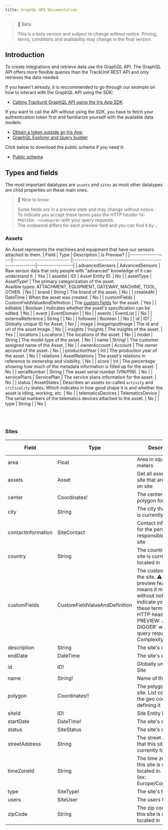 ```yaml
---
title: GraphQL API Documentation
---
```


> 🚧 Beta
> 
> This is a beta version and subject to change without notice. Pricing, terms, conditions and availability may change in the final version.

## Introduction
To create integrations and retrieve data use the GraphQL API. The GraphQL API offers more flexible queries than the TrackUnit REST API and only retrieves the data needed.

If you haven't already, it is reccommended to go through our example on how to interact with the GraphQL API using the SDK: 
- [Calling Trackunit GraphQL API using the Iris App SDK](https://developers.trackunit.com/docs/graphql-api)

If you want to call the API without using the SDK, you have to fetch your authentication token first and familiarize yourself with the available data models:
- [Obtain a token outside an Iris App](https://developers.trackunit.com/reference/access-token)
- [GraphQL Explorer and Query builder](./graphql-explorer)

Click below to download the public schema if you need it:
- [Public schema](https://apps.iris.trackunit.com/graphql-public-viewer/schema.gql)


## Types and fields
The most important datatypes are `assets` and `sites` as most other datatypes are child properties on these main ones.
> 📘 Nice to know
>
> Some fields are in a preview state and may change without notice.<br>
> To indicate you accept these terms pass the HTTP header `TU-PREVIEW: <codeword>` with your query requests.<br>
> The codeword differs for each preview field and you can find it by ..

### Assets
An Asset represents the machines and equipment that have our sensors attached to them.
| Field             | Type                        | Description                                               | Is Preview? |
|-------------------|-----------------------------|-----------------------------------------------------------|------------------|
| advancedSensors   | AdvancedSensors             | Raw sensor data that only people with "advanced" knowledge of it can understand it.                     | Yes              |
| assetId           | ID!                         | Asset Entity ID.                                          | No               |
| assetType         | AssetType!                  | The primary categorization of the asset.<br>Availble types: ATTACHMENT, EQUIPMENT, GATEWAY, MACHINE, TOOL, OTHER.             | No               |
| brand             | String                      | The brand of the asset.                                   | No               |
| createdAt         | DateTime                    | When the asset was created.                               | No               |
| customFields      | CustomFieldValueAndDefinition | The [custom fields](https://developers.trackunit.com/docs/save-data-from-your-app) for the asset.                        | Yes              |
| editable          | Boolean                     | Indicates whether the asset's specification can be edited.      | No               |
| event             | EventDomain                 |                                              | No               |
| events            | EventList                   |                                               | No               |
| externalReference | String                      |                      | No               |
| followed          | Boolean                     |                          | No               |
| id                | ID!                         | Globally unique ID for Asset.                             | No               |
| image             | imageInputImage             | The id and url of the asset image.                        | No               |
| insights          | Insights                    | The insights of the asset.                                | Yes              |
| locations         | Locations                   | The locations of the asset.                               | No               |
| model             | String                      | The model type of the asset.                              | No               |
| name              | String!                     | The customer assigned name of the Asset.                  | No               |
| ownerAccount      | Account                     | The owner account of the asset.                           | No               |
| productionYear    | Int                         | The production year of the asset.                         | No               |
| relations         | AssetRelations              | The asset's relations in reference to ownership and visibility. | No        |
| score             | Int                         | The percentage showing how much of the metadata information is filled up for the asset. | No |
| serialNumber      | String                      | The asset serial number (VIN/PIN).                        | No               |
| servicePlans      | ServicePlan               | The service plans information for the asset.              | No               |
| status            | AssetStates                 | Describes an assets so-called `activity` and `criticality` states. Which indicates in how good shape it is and whether the asset is idling, working, etc.                       | No               |
| telematicsDevices | TelematicsDevice         | The serial numbers of the telematics devices attached to the asset.         | No               |
| type              | String                      |                  | No               |

<br><br>

### Sites
| Field              | Type                                      | Description                                                                                               | Is Preview? |
| ------------------ | ----------------------------------------- | --------------------------------------------------------------------------------------------------------- | ----------- |
| area               | Float                                     | Area in square meters                                                                                     |             |
| assets             | Asset                                   | Get all assets for this site that are currently on site                                                   |             |
| center             | Coordinates!                              | The center of the polygon for the site                                                                    |             |
| city               | String                                    | The city that this site is currently located in                                                           |             |
| contactInformation | SiteContact                               | Contact information for the person responsible for this site                                              |             |
| country            | String                                    | The country that this site is currently located in                                                        |             |
| customFields       | CustomFieldValueAndDefinition           | The custom fields for the site. ⚠️ This is a preview feature. This means it may change without notice. To indicate you accept these terms pass the HTTP header 'TU-PREVIEW: JUNGLE-DIGGER' with your query requests. ⚙️ Complexity cost: 1 | Yes         |
| description        | String                                    | The site's description                                                                                    |             |
| endDate            | DateTime                                  | The site's end date                                                                                       |             |
| id                 | ID!                                       | Globally unique ID for Site                                                                               |             |
| name               | String!                                   | Name of the site                                                                                          |             |
| polygon            | Coordinates!!                           | The polygon for the site. List contains all the geo coordinates defining it                               |             |
| siteId             | ID!                                       | Site Entity ID                                                                                            |             |
| startDate          | DateTime!                                 | The site's start date                                                                                     |             |
| status             | SiteStatus                                | The site's status                                                                                         |             |
| streetAddress      | String                                    | The street address that this site is currently located in                                                 |             |
| timeZoneId         | String                                    | The time zone that this site is currently located in. TZ format (ex: Europe/Copenhagen)                  |             |
| type               | SiteType!                                 | The site's type                                                                                           |             |
| users              | SiteUser                                | The users for a site                                                                                      |             |
| zipCode            | String                                    | The zip code that this site is currently located in                                                       |             |
